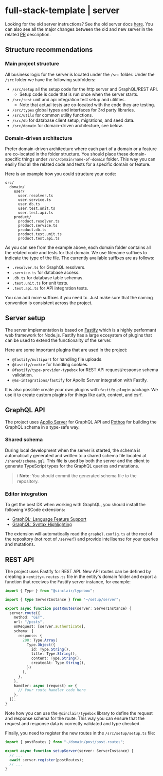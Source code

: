 # full-stack-template | server

Looking for the old server instructions? See the old server docs [here](/docs/other/alternatives.md#full-stack-template--server-old).
You can also see all the major changes between the old and new server in the related [PR](https://github.com/TaitoUnited/full-stack-template/pull/174) description.

## Structure recommendations

### Main project structure

All business logic for the server is located under the `/src` folder.
Under the `/src` folder we have the following subfolders:

- `/src/setup` all the setup code for the http server and GraphQL/REST API.
  - Setup code is code that is run once when the server starts.
- `/src/test` unit and api integration test setup and utilities.
  - Note that actual tests are co-located with the code they are testing.
- `/src/types` global types and interfaces for 3rd party libraries.
- `/src/utils` for common utility functions.
- `/src/db` for database client setup, migrations, and seed data.
- `/src/domain` for domain-driven architecture, see below.

### Domain-driven architecture

Prefer domain-driven architecture where each part of a domain or a feature are
co-located in the folder structure. You should place these domain-specific
things under `/src/domain/name-of-domain` folder. This way you can
easily find all the related code and tests for a specific domain or feature.

Here is an example how you could structure your code:

```text
src/
  domain/
    user/
      user.resolver.ts
      user.service.ts
      user.db.ts
      user.test.unit.ts
      user.test.api.ts
    product/
      product.resolver.ts
      product.service.ts
      product.db.ts
      product.test.unit.ts
      product.test.api.ts
```

As you can see from the example above, each domain folder contains all the
related code and tests for that domain. We use filename suffixes to indicate
the type of the file. The currently available suffixes are as follows:

- `.resolver.ts` for GraphQL resolvers.
- `.service.ts` for database access.
- `.db.ts` for database table schemas.
- `.test.unit.ts` for unit tests.
- `.test.api.ts` for API integration tests.

You can add more suffixes if you need to. Just make sure that the naming convention
is consistent across the project.

## Server setup

The server implementation is based on [Fastify](https://fastify.dev/) which is a
highly performant web framework for Node.js. Fastify has a large ecosystem of
plugins that can be used to extend the functionality of the server.

Here are some important plugins that are used in the project:

- `@fastify/multipart` for handling file uploads.
- `@fastify/cookie` for handling cookies.
- `@fastify/type-provider-typebox` for REST API request/response schema validation.
- `@as-integrations/fastify` for Apollo Server integration with Fastify.

It is also possible create your own plugins with `fastify-plugin` package.
We use it to create custom plugins for things like auth, context, and csrf.

## GraphQL API

The project uses [Apollo Server](https://www.apollographql.com/docs/apollo-server/)
for GraphQL API and [Pothos](https://pothos-graphql.dev/) for building the GraphQL
schema in a type-safe way.

### Shared schema

During local development when the server is started, the schema is automatically
generated and written to a shared schema file located at `/shared/schema.gql`.
This file is used by both the server and the client to generate TypeScript types
for the GraphQL queries and mutations.

> ℹ️ **Note**: You should commit the generated schema file to the repository.

### Editor integration

To get the best DX when working with GraphQL, you should install the following
VSCode extensions:

- [GraphQL: Language Feature Support](https://marketplace.visualstudio.com/items?itemName=GraphQL.vscode-graphql)
- [GraphQL: Syntax Highlighting](https://marketplace.visualstudio.com/items?itemName=GraphQL.vscode-graphql-syntax)

The extension will automatically read the `graphql.config.ts` at the root of
the repository (not root of `/server`!) and provide intellisense for your queries
and mutations.

## REST API

The project uses Fastify for REST API. New API routes can be defined by creating
a `<entity>.routes.ts` file in the entity's domain folder and export a function
that receives the Fastify server instance, for example:

```typescript
import { Type } from "@sinclair/typebox";

import { type ServerInstance } from "~/setup/server";

export async function postRoutes(server: ServerInstance) {
  server.route({
    method: "GET",
    url: "/posts",
    onRequest: [server.authenticate],
    schema: {
      response: {
        200: Type.Array(
          Type.Object({
            id: Type.String(),
            title: Type.String(),
            content: Type.String(),
            createdAt: Type.String(),
          })
        ),
      },
    },
    handler: async (request) => {
      // Your route handler code here
    },
  });
}
```

Note how you can use the `@sinclair/typebox` library to define the request and
response schema for the route. This way you can ensure that the request and
response data is correctly validated and type checked.

Finally, you need to register the new routes in the `/src/setup/setup.ts` file:

```typescript
import { postRoutes } from "~/domain/post/post.routes";

export async function setupServer(server: ServerInstance) {
  // ...
  await server.register(postRoutes);
  // ...
}
```
